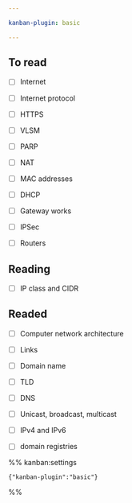 ```yaml
---

kanban-plugin: basic

---
```


## To read

- [ ] Internet
- [ ] Internet protocol
- [ ] HTTPS
- [ ] VLSM
- [ ] PARP
- [ ] NAT
- [ ] MAC addresses
- [ ] DHCP
- [ ] Gateway works
- [ ] IPSec
- [ ] Routers


## Reading

- [ ] IP class and CIDR


## Readed

- [ ] Computer network architecture
- [ ] Links
- [ ] Domain name
- [ ] TLD
- [ ] DNS
- [ ] Unicast, broadcast, multicast
- [ ] IPv4 and IPv6
- [ ] domain registries




%% kanban:settings
```
{"kanban-plugin":"basic"}
```
%%